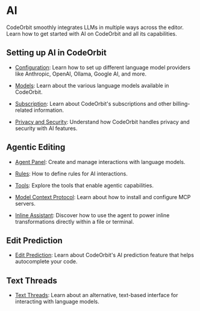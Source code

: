 # AI

CodeOrbit smoothly integrates LLMs in multiple ways across the editor.
Learn how to get started with AI on CodeOrbit and all its capabilities.

## Setting up AI in CodeOrbit

- [Configuration](./configuration.md): Learn how to set up different language model providers like Anthropic, OpenAI, Ollama, Google AI, and more.

- [Models](./models.md): Learn about the various language models available in CodeOrbit.

- [Subscription](./subscription.md): Learn about CodeOrbit's subscriptions and other billing-related information.

- [Privacy and Security](./privacy-and-security.md): Understand how CodeOrbit handles privacy and security with AI features.

## Agentic Editing

- [Agent Panel](./agent-panel.md): Create and manage interactions with language models.

- [Rules](./rules.md): How to define rules for AI interactions.

- [Tools](./tools.md): Explore the tools that enable agentic capabilities.

- [Model Context Protocol](./mcp.md): Learn about how to install and configure MCP servers.

- [Inline Assistant](./inline-assistant.md): Discover how to use the agent to power inline transformations directly within a file or terminal.

## Edit Prediction

- [Edit Prediction](./edit-prediction.md): Learn about CodeOrbit's AI prediction feature that helps autocomplete your code.

## Text Threads

- [Text Threads](./text-threads.md): Learn about an alternative, text-based interface for interacting with language models.
